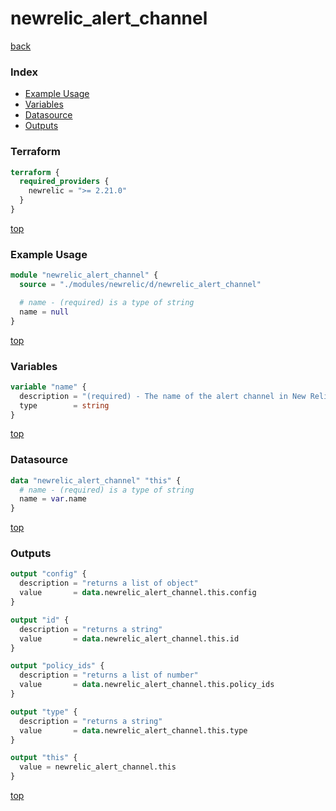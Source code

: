 # newrelic_alert_channel

[back](../newrelic.md)

### Index

- [Example Usage](#example-usage)
- [Variables](#variables)
- [Datasource](#datasource)
- [Outputs](#outputs)

### Terraform

```terraform
terraform {
  required_providers {
    newrelic = ">= 2.21.0"
  }
}
```

[top](#index)

### Example Usage

```terraform
module "newrelic_alert_channel" {
  source = "./modules/newrelic/d/newrelic_alert_channel"

  # name - (required) is a type of string
  name = null
}
```

[top](#index)

### Variables

```terraform
variable "name" {
  description = "(required) - The name of the alert channel in New Relic."
  type        = string
}
```

[top](#index)

### Datasource

```terraform
data "newrelic_alert_channel" "this" {
  # name - (required) is a type of string
  name = var.name
}
```

[top](#index)

### Outputs

```terraform
output "config" {
  description = "returns a list of object"
  value       = data.newrelic_alert_channel.this.config
}

output "id" {
  description = "returns a string"
  value       = data.newrelic_alert_channel.this.id
}

output "policy_ids" {
  description = "returns a list of number"
  value       = data.newrelic_alert_channel.this.policy_ids
}

output "type" {
  description = "returns a string"
  value       = data.newrelic_alert_channel.this.type
}

output "this" {
  value = newrelic_alert_channel.this
}
```

[top](#index)